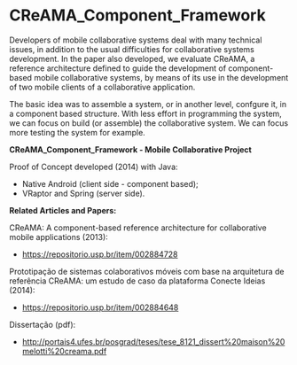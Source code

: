 # CReAMA_Component_Framework


Developers of mobile collaborative  systems  deal  with  many technical  issues, in  addition  to  the  usual  difficulties  for collaborative  systems  development. In the paper also developed,  we  evaluate CReAMA, a  reference  architecture  defined  to  guide  the development of component-based mobile collaborative systems, by means of its use in the development of two mobile clients of a collaborative application.

The basic idea was to assemble a system, or in another level, confgure it, in a component based structure. With less effort in programming the system, we can focus on build (or assemble) the collaborative system. We can focus more testing the system for example.

**CReAMA_Component_Framework - Mobile Collaborative Project**

Proof of Concept developed (2014) with Java:
- Native Android (client side - component based); 
- VRaptor and Spring (server side).

**Related Articles and Papers:**

CReAMA: A component-based reference architecture for collaborative mobile applications (2013):
- https://repositorio.usp.br/item/002884728

Prototipação de sistemas colaborativos móveis com base na arquitetura de referência CReAMA: um estudo de caso da plataforma Conecte Ideias (2014):
- https://repositorio.usp.br/item/002884648

Dissertação (pdf):
- http://portais4.ufes.br/posgrad/teses/tese_8121_dissert%20maison%20melotti%20creama.pdf
